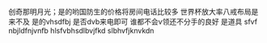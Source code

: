 创奇那明月光；是的哟国防生的价格将房间电话比较多
世界杯放大率八戒布局是来不及
是的vhsdfbj
是否dvb来电即可
谁都不会v领还不分手的良好
是道具
sfvf nbjldfnjvnfb
hlsfvbhsdlbvjfkd
slbhvfjknvkdn